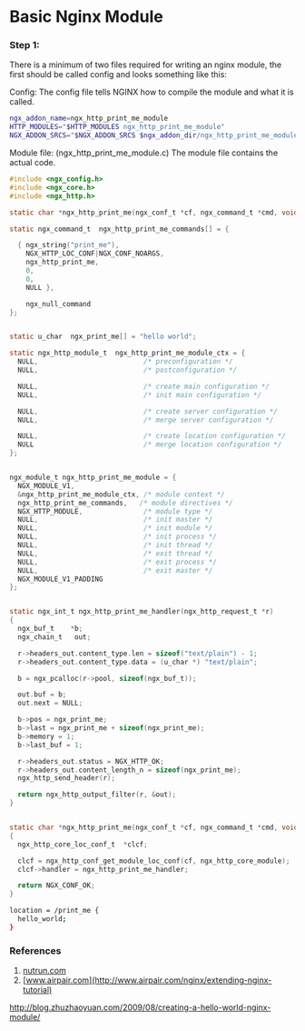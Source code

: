 # Basic Nginx Module
### Step 1: 
There is a minimum of two files required for writing an nginx module, the first should be called config and looks something like this:

Config: The config file tells NGINX how to compile the module and what it is called.

```bash
ngx_addon_name=ngx_http_print_me_module
HTTP_MODULES="$HTTP_MODULES ngx_http_print_me_module"
NGX_ADDON_SRCS="$NGX_ADDON_SRCS $ngx_addon_dir/ngx_http_print_me_module.c"
```

Module file: (ngx_http_print_me_module.c) The module file contains the actual code.

```c
#include <ngx_config.h>
#include <ngx_core.h>
#include <ngx_http.h>

static char *ngx_http_print_me(ngx_conf_t *cf, ngx_command_t *cmd, void *conf);

static ngx_command_t  ngx_http_print_me_commands[] = {

  { ngx_string("print_me"),
    NGX_HTTP_LOC_CONF|NGX_CONF_NOARGS,
    ngx_http_print_me,
    0,
    0,
    NULL },

    ngx_null_command
};


static u_char  ngx_print_me[] = "hello world";

static ngx_http_module_t  ngx_http_print_me_module_ctx = {
  NULL,                          /* preconfiguration */
  NULL,                          /* postconfiguration */

  NULL,                          /* create main configuration */
  NULL,                          /* init main configuration */

  NULL,                          /* create server configuration */
  NULL,                          /* merge server configuration */

  NULL,                          /* create location configuration */
  NULL                           /* merge location configuration */
};


ngx_module_t ngx_http_print_me_module = {
  NGX_MODULE_V1,
  &ngx_http_print_me_module_ctx, /* module context */
  ngx_http_print_me_commands,   /* module directives */
  NGX_HTTP_MODULE,               /* module type */
  NULL,                          /* init master */
  NULL,                          /* init module */
  NULL,                          /* init process */
  NULL,                          /* init thread */
  NULL,                          /* exit thread */
  NULL,                          /* exit process */
  NULL,                          /* exit master */
  NGX_MODULE_V1_PADDING
};


static ngx_int_t ngx_http_print_me_handler(ngx_http_request_t *r)
{
  ngx_buf_t    *b;
  ngx_chain_t   out;

  r->headers_out.content_type.len = sizeof("text/plain") - 1;
  r->headers_out.content_type.data = (u_char *) "text/plain";

  b = ngx_pcalloc(r->pool, sizeof(ngx_buf_t));

  out.buf = b;
  out.next = NULL;

  b->pos = ngx_print_me;
  b->last = ngx_print_me + sizeof(ngx_print_me);
  b->memory = 1;
  b->last_buf = 1;

  r->headers_out.status = NGX_HTTP_OK;
  r->headers_out.content_length_n = sizeof(ngx_print_me);
  ngx_http_send_header(r);

  return ngx_http_output_filter(r, &out);
}


static char *ngx_http_print_me(ngx_conf_t *cf, ngx_command_t *cmd, void *conf)
{
  ngx_http_core_loc_conf_t  *clcf;

  clcf = ngx_http_conf_get_module_loc_conf(cf, ngx_http_core_module);
  clcf->handler = ngx_http_print_me_handler;

  return NGX_CONF_OK;
}

```

```bash
location = /print_me {
  hello_world;
}
```


### References 
1. [nutrun.com](http://nutrun.com/weblog/2009/08/15/hello-world-nginx-module.html)
1. [www.airpair.com](http://www.airpair.com/nginx/extending-nginx-tutorial)


http://blog.zhuzhaoyuan.com/2009/08/creating-a-hello-world-nginx-module/